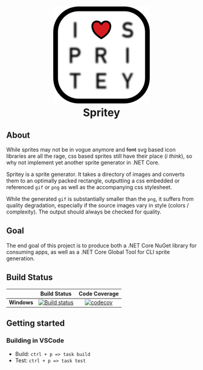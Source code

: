 <h1 align="center">
    <img src="https://raw.githubusercontent.com/BrandonBoone/Spritey/master/docs/Spritey.png" alt="Spritey" width="256" />
    <br />
    Spritey
</h1>

## About

While sprites may not be in vogue anymore and ~~font~~ svg based icon libraries are all the rage, css based sprites still have their place (*i think*), so why not implement yet another sprite generator in .NET Core.

Spritey is a sprite generator. It takes a directory of images and converts them to an optimally packed rectangle, outputting a css embedded or referenced `gif` or `png` as well as the accompanying css stylesheet.

While the generated `gif` is substantially smaller than the `png`, it suffers from quality degradation, especially if the source images vary in style (colors / complexity). The output should always be checked for quality.

## Goal

The end goal of this project is to produce both a .NET Core NuGet library for consuming apps, as well as a .NET Core Global Tool for CLI sprite generation.

## Build Status

|             |Build Status|Code Coverage|
|-------------|:----------:|:-----------:|
|**Windows**  |[![Build status](https://ci.appveyor.com/api/projects/status/a9bv92ullov5mi3v?svg=true)](https://ci.appveyor.com/project/BrandonBoone/spritey)|[![codecov](https://codecov.io/gh/BrandonBoone/Spritey/branch/master/graph/badge.svg)](https://codecov.io/gh/BrandonBoone/Spritey)|

## Getting started

### Building in VSCode

- Build: `ctrl + p => task build`
- Test: `ctrl + p => task test`
